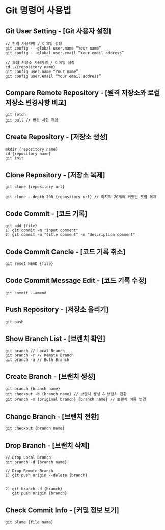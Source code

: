 # Git 명령어 사용법

## Git User Setting - [Git 사용자 설정]

```
// 전역 사용자명 / 이메일 설정
git config - -global user.name “Your name”
git config - -global user.email “Your email address”

// 특정 저장소 사용자명 / 이메일 설정
cd ./{repository name}
git config user.name “Your name”
git config user.email “Your email address”
```

## Compare Remote Repository - [원격 저장소와 로컬 저장소 변경사항 비교]

```
git fetch
git pull // 변경 사항 적용
```

## Create Repository - [저장소 생성]

```
mkdir {repository name}
cd {repository name}
git init
```

## Clone Repository - [저장소 복제]

```
git clone {repository url}

git clone --depth 200 {repository url} // 마지막 20개의 커밋만 포함 복제
```

## Code Commit - [코드 기록]

```
git add {file}
1) git commit -m "input comment"
2) git commit -m "title comment" -m "description comment"
```

## Code Commit Cancle - [코드 기록 취소]

```
git reset HEAD {file}
```

## Code Commit Message Edit - [코드 기록 수정]

```
git commit --amend
```

## Push Repository - [저장소 올리기]

```
git push
```

## Show Branch List - [브랜치 확인]

```
git branch // Local Branch
git branch -r // Remote Branch
git branch -a // Both Branch
```

## Create Branch - [브랜치 생성]

```
git branch {branch name}
git checkout -b {branch name} // 브랜치 생성 & 브랜치 전환
git branch -m {original branch} {branch name} // 브랜치 이름 변경
```

## Change Branch - [브랜치 전환]

```
git checkout {branch name}
```

## Drop Branch - [브랜치 삭제]

```
// Drop Local Branch
git branch -d {branch name}

// Drop Remote Branch
1) git push origin --delete {branch}


2) git branch -d {branch}
   git push origin {branch}
```

## Check Commit Info - [커및 정보 보기]

```
git blame {file name}
```
